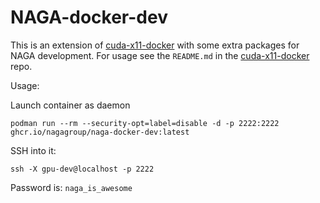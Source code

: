 # NAGA-docker-dev
This is an extension of [cuda-x11-docker](https://github.com/cuGAL/cuda-x11-docker) with some extra packages for NAGA development. For usage see the `README.md` in the [cuda-x11-docker](https://github.com/cuGAL/cuda-x11-docker) repo.

Usage:

Launch container as daemon
```shell
podman run --rm --security-opt=label=disable -d -p 2222:2222 ghcr.io/nagagroup/naga-docker-dev:latest
```

SSH into it:
```
ssh -X gpu-dev@localhost -p 2222
```

Password is: `naga_is_awesome`
